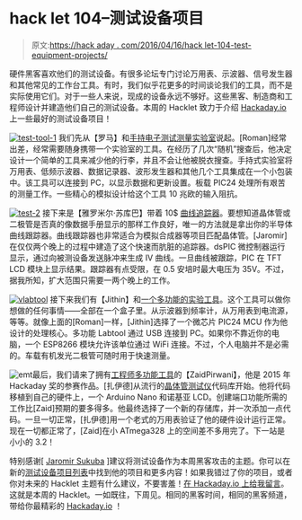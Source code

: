 # hack let 104–测试设备项目

> 原文:[https://hack aday . com/2016/04/16/hack let-104-test-equipment-projects/](https://hackaday.com/2016/04/16/hacklet-104-test-equipment-projects/)

硬件黑客喜欢他们的测试设备。有很多论坛专门讨论万用表、示波器、信号发生器和其他常见的工作台工具。有时，我们似乎花更多的时间谈论我们的工具，而不是实际使用它们。对于一些人来说，现成的设备永远不够好。这些黑客、制造商和工程师设计并建造他们自己的测试设备。本周的 Hacklet 致力于介绍 [Hackaday.io](https://hackaday.io) 上一些最好的测试设备项目！

[![test-tool-1](../Images/5121f55833630217286918320a27f2c7.png)](https://hackaday.io/project/9395) 我们先从【罗马】和[手持电子测试测量实验室](https://hackaday.io/project/9395)说起。[Roman]经常出差，经常需要随身携带一个实验室的工具。在经历了几次“随机”搜查后，他决定设计一个简单的工具来减少他的行李，并且不会让他被脱衣搜查。手持式实验室将万用表、低频示波器、数据记录器、波形发生器和其他几个工具集成在一个小包装中。该工具可以连接到 PC，以显示数据和更新设置。板载 PIC24 处理所有艰苦的测量工作。一些精心的模拟设计给这个工具 10 兆欧的输入阻抗。

[![test-2](../Images/cdc9e750cd737cb53192b0e0dc8cf52f.png)](https://hackaday.io/project/595) 接下来是【雅罗米尔·苏库巴】带着 10$ [曲线追踪器](https://hackaday.io/project/595)。要想知道晶体管或二极管是否真的像数据手册显示的那样工作良好，唯一的方法就是拿出你的半导体曲线跟踪器。曲线跟踪器也非常适合为模拟合成器等项目匹配晶体管。[Jaromir]在仅仅两个晚上的过程中建造了这个快速而肮脏的追踪器。dsPIC 微控制器运行显示，通过向被测设备发送脉冲来生成 IV 曲线。一旦曲线被跟踪，PIC 在 TFT LCD 模块上显示结果。跟踪器有点受限，在 0.5 安培时最大电压为 35V。不过，据我所知，扩大范围只需要一两个晚上的工作。

[![vlabtool](../Images/e630c7e35b098a38988537f92c447b7b.png)](https://hackaday.io/project/6490) 接下来我们有【Jithin】和[一个多功能的实验工具](https://hackaday.io/project/6490)。这个工具可以做你想做的任何事情——全部在一个盒子里。从示波器到频率计，从万用表到电流源，等等。就像上面的[Roman]一样，[Jithin]选择了一个微芯片 PIC24 MCU 作为他设计的处理核心。多功能 Labtool 通过 USB 连接到 PC。如果你不靠近你的电脑，一个 ESP8266 模块允许该单位通过 WiFi 连接。不过，个人电脑并不是必需的。车载有机发光二极管可随时用于快速测量。

![emt](../Images/dd255083bceb2dbd58d9d4c10ba3a5d1.png)最后，我们请来了拥有[工程师多功能工具](https://hackaday.io/project/6208)的【ZaidPirwani】，他是 2015 年 Hackaday 奖的参赛作品。[扎伊德]从流行的[晶体管测试仪](http://hackaday.com/2015/04/24/review-transistor-tester/)代码库开始。他将代码移植到自己的硬件上，一个 Arduino Nano 和诺基亚 LCD。创建端口功能所需的工作比[Zaid]预期的要多得多。他最终选择了一个新的存储库，并一次添加一点代码。一旦一切正常，[扎伊德]用一个老式的万用表验证了他的硬件设计运行正常。现在一切都正常了，[Zaid]在小 ATmega328 上的空间差不多用完了。下一站是小小的 3.2！

特别感谢[ [Jaromir Sukuba](https://hackaday.io/jaromir) ]建议将测试设备作为本周黑客攻击的主题。你可以在新的[测试设备项目列表](https://hackaday.io/list/11054-test-equipment-projects)中找到他的项目和更多内容！如果我错过了你的项目，或者你对未来的 Hacklet 主题有什么建议，不要害羞！[在 Hackaday.io 上给我留言](https://hackaday.io/adam)。这就是本周的 Hacklet。一如既往，下周见。相同的黑客时间，相同的黑客频道，带给你最精彩的 [Hackaday.io](https://hackaday.io/) ！